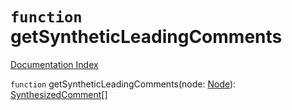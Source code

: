 # `function` getSyntheticLeadingComments

[Documentation Index](../README.md)

`function` getSyntheticLeadingComments(node: [Node](../interface.Node/README.md)): [SynthesizedComment](../interface.SynthesizedComment/README.md)\[]

